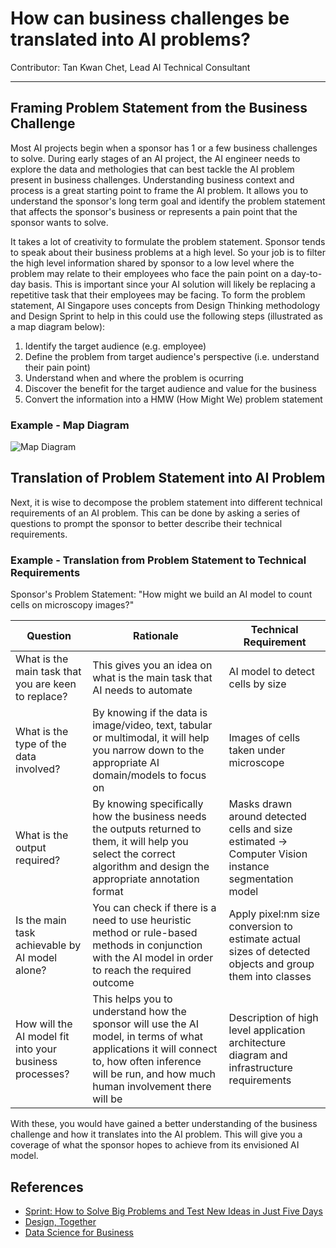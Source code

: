 # How can business challenges be translated into AI problems?
Contributor: Tan Kwan Chet, Lead AI Technical Consultant

---

## Framing Problem Statement from the Business Challenge

Most AI projects begin when a sponsor has 1 or a few business challenges to solve. During early stages of an AI project, the AI engineer needs to explore the data and methologies that can best tackle the AI problem present in business challenges. Understanding business context and process is a great starting point to frame the AI problem. It allows you to understand the sponsor's long term goal and identify the problem statement that affects the sponsor's business or represents a pain point that the sponsor wants to solve.

It takes a lot of creativity to formulate the problem statement. Sponsor tends to speak about their business problems at a high level. So your job is to filter the high level information shared by sponsor to a low level where the problem may relate to their employees who face the pain point on a day-to-day basis. This is important since your AI solution will likely be replacing a repetitive task that their employees may be facing. To form the problem statement, AI Singapore uses concepts from Design Thinking methodology and Design Sprint to help in this could use the following steps (illustrated as a map diagram below):

1. Identify the target audience (e.g. employee)
2. Define the problem from target audience's perspective (i.e. understand their pain point)
3. Understand when and where the problem is ocurring
4. Discover the benefit for the target audience and value for the business
5. Convert the information into a HMW (How Might We) problem statement 

### Example - Map Diagram

![Map Diagram](../assets/images/diagrams/map_diagram.jpg)


## Translation of Problem Statement into AI Problem

Next, it is wise to decompose the problem statement into different technical requirements of an AI problem. This can be done by asking a series of questions to prompt the sponsor to better describe their technical requirements. 

### Example - Translation from Problem Statement to Technical Requirements

Sponsor's Problem Statement: "How might we build an AI model to count cells on microscopy images?"

|  Question | Rationale |Technical Requirement |
|---|---|---|
| What is the main task that you are keen to replace? | This gives you an idea on what is the main task that AI needs to automate |  AI model to detect cells by size |
|  What is the type of the data involved? | By knowing if the data is image/video, text, tabular or multimodal, it will help you narrow down to the appropriate AI domain/models to focus on | Images of cells taken under microscope |
| What is the output required? | By knowing specifically how the business needs the outputs returned to them, it will help you select the correct algorithm and design the appropriate annotation format | Masks drawn around detected cells and size estimated -> Computer Vision instance segmentation model |
| Is the main task achievable by AI model alone?| You can check if there is a need to use heuristic method or rule-based methods in conjunction with the AI model in order to reach the required outcome | Apply pixel:nm size conversion to estimate actual sizes of detected objects and group them into classes |
| How will the AI model fit into your business processes? | This helps you to understand how the sponsor will use the AI model, in terms of what applications it will connect to, how often inference will be run, and how much human involvement there will be | Description of high level application architecture diagram and infrastructure requirements |

With these, you would have gained a better understanding of the business challenge and how it translates into the AI problem. This will give you a coverage of what the sponsor hopes to achieve from its envisioned AI model. 

## References
- [Sprint: How to Solve Big Problems and Test New Ideas in Just Five Days](https://www.thesprintbook.com/the-design-sprint)
- [Design, Together](https://www.thoughtworks.com/insights/blog/experience-design/design--together)
- [Data Science for Business](https://www.oreilly.com/library/view/data-science-for/9781449374273/)
